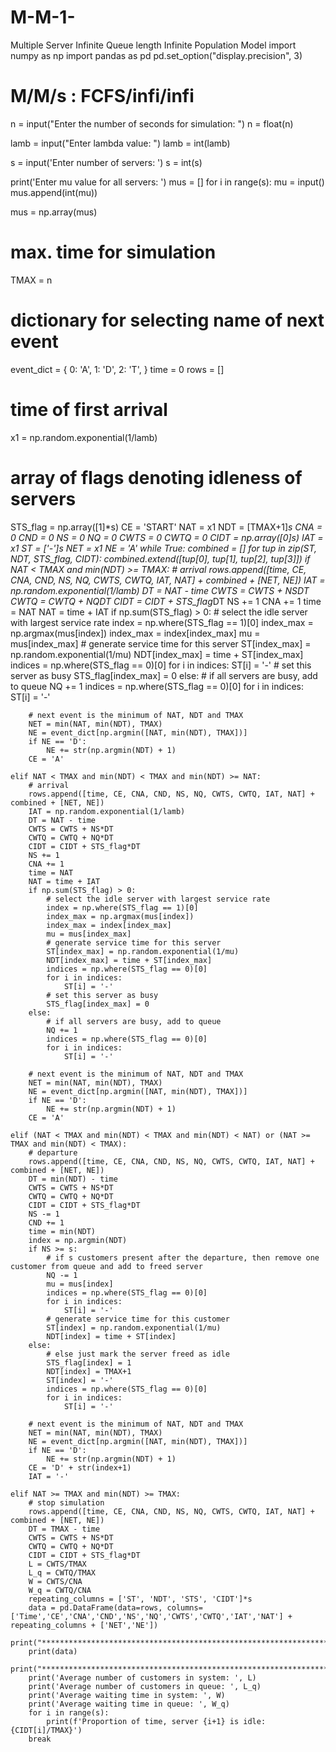 # M-M-1-
Multiple Server Infinite Queue length Infinite Population Model
import numpy as np
import pandas as pd
pd.set_option("display.precision", 3)

# M/M/s : FCFS/infi/infi
n = input("Enter the number of seconds for simulation: ")
n = float(n)

lamb = input("Enter lambda value: ")
lamb = int(lamb)

s = input('Enter number of servers: ')
s = int(s)

print('Enter mu value for all servers: ')
mus = []
for i in range(s):
	mu = input()
	mus.append(int(mu))

mus = np.array(mus)
# max. time for simulation
TMAX = n
# dictionary for selecting name of next event 
event_dict = {
	0: 'A',
	1: 'D',
	2: 'T',
}
time = 0
rows = []
# time of first arrival
x1 = np.random.exponential(1/lamb)
# array of flags denoting idleness of servers
STS_flag = np.array([1]*s)
CE = 'START'
NAT = x1
NDT = [TMAX+1]*s
CNA = 0
CND = 0
NS = 0
NQ = 0
CWTS = 0
CWTQ = 0
CIDT = np.array([0]*s)
IAT = x1
ST = ['-']*s
NET = x1
NE = 'A'
while True:
	combined = []
	for tup in zip(ST, NDT, STS_flag, CIDT):
		combined.extend([tup[0], tup[1], tup[2], tup[3]])
	if NAT < TMAX and min(NDT) >= TMAX:
		# arrival
		rows.append([time, CE, CNA, CND, NS, NQ, CWTS, CWTQ, IAT, NAT] + combined + [NET, NE])
		IAT = np.random.exponential(1/lamb)
		DT = NAT - time
		CWTS = CWTS + NS*DT
		CWTQ = CWTQ + NQ*DT
		CIDT = CIDT + STS_flag*DT
		NS += 1
		CNA += 1
		time = NAT
		NAT = time + IAT
		if np.sum(STS_flag) > 0:
			# select the idle server with largest service rate
			index = np.where(STS_flag == 1)[0]
			index_max = np.argmax(mus[index])
			index_max = index[index_max]
			mu = mus[index_max]
			# generate service time for this server
			ST[index_max] = np.random.exponential(1/mu)
			NDT[index_max] = time + ST[index_max]
			indices = np.where(STS_flag == 0)[0]
			for i in indices:
				ST[i] = '-'
			# set this server as busy
			STS_flag[index_max] = 0
		else:
			# if all servers are busy, add to queue
			NQ += 1
			indices = np.where(STS_flag == 0)[0]
			for i in indices:
				ST[i] = '-'

		# next event is the minimum of NAT, NDT and TMAX
		NET = min(NAT, min(NDT), TMAX)
		NE = event_dict[np.argmin([NAT, min(NDT), TMAX])]
		if NE == 'D':
			NE += str(np.argmin(NDT) + 1)
		CE = 'A'

	elif NAT < TMAX and min(NDT) < TMAX and min(NDT) >= NAT:
		# arrival
		rows.append([time, CE, CNA, CND, NS, NQ, CWTS, CWTQ, IAT, NAT] + combined + [NET, NE])
		IAT = np.random.exponential(1/lamb)
		DT = NAT - time
		CWTS = CWTS + NS*DT
		CWTQ = CWTQ + NQ*DT
		CIDT = CIDT + STS_flag*DT
		NS += 1
		CNA += 1
		time = NAT
		NAT = time + IAT
		if np.sum(STS_flag) > 0:
			# select the idle server with largest service rate
			index = np.where(STS_flag == 1)[0]
			index_max = np.argmax(mus[index])
			index_max = index[index_max]
			mu = mus[index_max]
			# generate service time for this server
			ST[index_max] = np.random.exponential(1/mu)
			NDT[index_max] = time + ST[index_max]
			indices = np.where(STS_flag == 0)[0]
			for i in indices:
				ST[i] = '-'
			# set this server as busy
			STS_flag[index_max] = 0
		else:
			# if all servers are busy, add to queue
			NQ += 1
			indices = np.where(STS_flag == 0)[0]
			for i in indices:
				ST[i] = '-'

		# next event is the minimum of NAT, NDT and TMAX
		NET = min(NAT, min(NDT), TMAX)
		NE = event_dict[np.argmin([NAT, min(NDT), TMAX])]
		if NE == 'D':
			NE += str(np.argmin(NDT) + 1)
		CE = 'A'

	elif (NAT < TMAX and min(NDT) < TMAX and min(NDT) < NAT) or (NAT >= TMAX and min(NDT) < TMAX):
		# departure
		rows.append([time, CE, CNA, CND, NS, NQ, CWTS, CWTQ, IAT, NAT] + combined + [NET, NE])
		DT = min(NDT) - time
		CWTS = CWTS + NS*DT
		CWTQ = CWTQ + NQ*DT
		CIDT = CIDT + STS_flag*DT
		NS -= 1
		CND += 1
		time = min(NDT)
		index = np.argmin(NDT)
		if NS >= s:
			# if s customers present after the departure, then remove one customer from queue and add to freed server
			NQ -= 1
			mu = mus[index]
			indices = np.where(STS_flag == 0)[0]
			for i in indices:
				ST[i] = '-'
			# generate service time for this customer
			ST[index] = np.random.exponential(1/mu)
			NDT[index] = time + ST[index]
		else:
			# else just mark the server freed as idle
			STS_flag[index] = 1
			NDT[index] = TMAX+1
			ST[index] = '-'
			indices = np.where(STS_flag == 0)[0]
			for i in indices:
				ST[i] = '-'

		# next event is the minimum of NAT, NDT and TMAX
		NET = min(NAT, min(NDT), TMAX)
		NE = event_dict[np.argmin([NAT, min(NDT), TMAX])]
		if NE == 'D':
			NE += str(np.argmin(NDT) + 1)
		CE = 'D' + str(index+1)
		IAT = '-'

	elif NAT >= TMAX and min(NDT) >= TMAX:
		# stop simulation
		rows.append([time, CE, CNA, CND, NS, NQ, CWTS, CWTQ, IAT, NAT] + combined + [NET, NE])
		DT = TMAX - time
		CWTS = CWTS + NS*DT
		CWTQ = CWTQ + NQ*DT
		CIDT = CIDT + STS_flag*DT
		L = CWTS/TMAX
		L_q = CWTQ/TMAX
		W = CWTS/CNA
		W_q = CWTQ/CNA
		repeating_columns = ['ST', 'NDT', 'STS', 'CIDT']*s
		data = pd.DataFrame(data=rows, columns=['Time','CE','CNA','CND','NS','NQ','CWTS','CWTQ','IAT','NAT'] + repeating_columns + ['NET','NE'])
		print("*************************************************************************************************************")
		print(data)
		print("*************************************************************************************************************")
		print('Average number of customers in system: ', L)
		print('Average number of customers in queue: ', L_q)
		print('Average waiting time in system: ', W)
		print('Average waiting time in queue: ', W_q)
		for i in range(s):
			print(f'Proportion of time, server {i+1} is idle: {CIDT[i]/TMAX}')
		break
